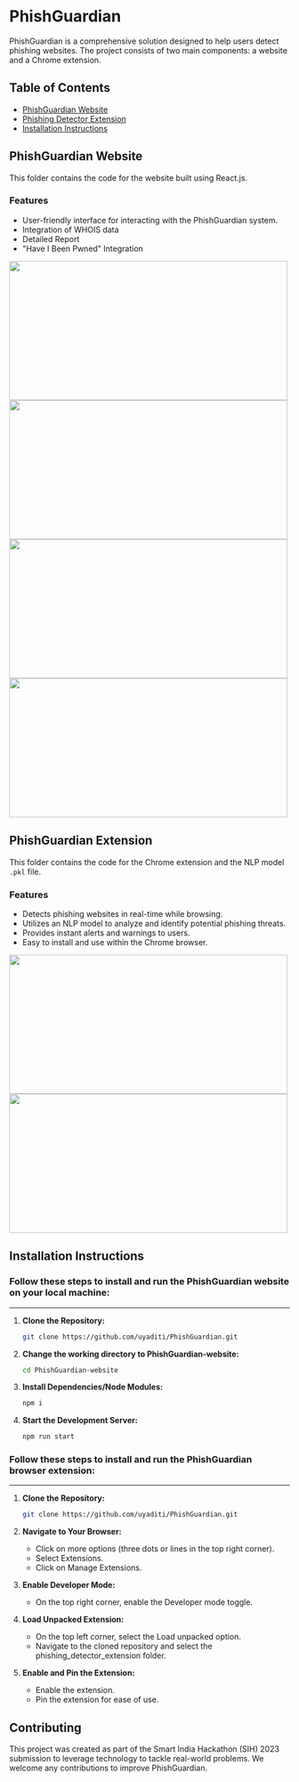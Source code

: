 # PhishGuardian

PhishGuardian is a comprehensive solution designed to help users detect phishing websites. The project consists of two main components: a website and a Chrome extension.

## Table of Contents

- [PhishGuardian Website](#phishguardian-website)
- [Phishing Detector Extension](#phishguardian-extension)
- [Installation Instructions](#installation-instructions)

## PhishGuardian Website

This folder contains the code for the website built using React.js.

### Features

- User-friendly interface for interacting with the PhishGuardian system.
- Integration of WHOIS data
- Detailed Report
- "Have I Been Pwned" Integration

<image src="https://github.com/uyaditi/PhishGuardian/assets/123807371/9e1bf46b-7c86-4009-9006-5ed563b7fc4c" width=500 height=250 />
<image src="https://github.com/uyaditi/PhishGuardian/assets/123807371/3cf28ffe-d1a4-4579-8d92-e5e18b1101c4" width=500 height=250 />
<image src="https://github.com/uyaditi/PhishGuardian/assets/123807371/2f27b7fd-5e27-4033-b1a1-19e22c3c6708" width=500 height=250 />
<image src="https://github.com/uyaditi/PhishGuardian/assets/123807371/03b0d3f7-5c90-4173-a1e3-577a96bb261c" width=500 height=250 />

## PhishGuardian Extension

This folder contains the code for the Chrome extension and the NLP model `.pkl` file.

### Features

- Detects phishing websites in real-time while browsing.
- Utilizes an NLP model to analyze and identify potential phishing threats.
- Provides instant alerts and warnings to users.
- Easy to install and use within the Chrome browser.

<image src="https://github.com/uyaditi/PhishGuardian/assets/123807371/c6b3ea42-bfa4-428a-be2a-b60ce4fa04f9" width=500 height=250 />
<image src="https://github.com/uyaditi/PhishGuardian/assets/123807371/d6b5d836-4cee-4076-99b3-5ac49f122594" width=500 height=250 />

## Installation Instructions

### Follow these steps to install and run the PhishGuardian website on your local machine:
<hr />

1. **Clone the Repository:**
   ```bash
   git clone https://github.com/uyaditi/PhishGuardian.git

2. **Change the working directory to PhishGuardian-website:**
   ```bash
   cd PhishGuardian-website

3. **Install Dependencies/Node Modules:**
   ```bash
   npm i

4. **Start the Development Server:**
   ```bash
   npm run start
   

### Follow these steps to install and run the PhishGuardian browser extension:
<hr />

1. **Clone the Repository:**
   ```bash
   git clone https://github.com/uyaditi/PhishGuardian.git

2. **Navigate to Your Browser:**
   - Click on more options (three dots or lines in the top right corner).
   - Select Extensions.
   - Click on Manage Extensions.

3. **Enable Developer Mode:**
   - On the top right corner, enable the Developer mode toggle.

4. **Load Unpacked Extension:**
   - On the top left corner, select the Load unpacked option.
   - Navigate to the cloned repository and select the phishing_detector_extension folder.

5. **Enable and Pin the Extension:**
   - Enable the extension.
   - Pin the extension for ease of use.

## Contributing

This project was created as part of the Smart India Hackathon (SIH) 2023 submission to leverage technology to tackle real-world problems.
We welcome any contributions to improve PhishGuardian.
